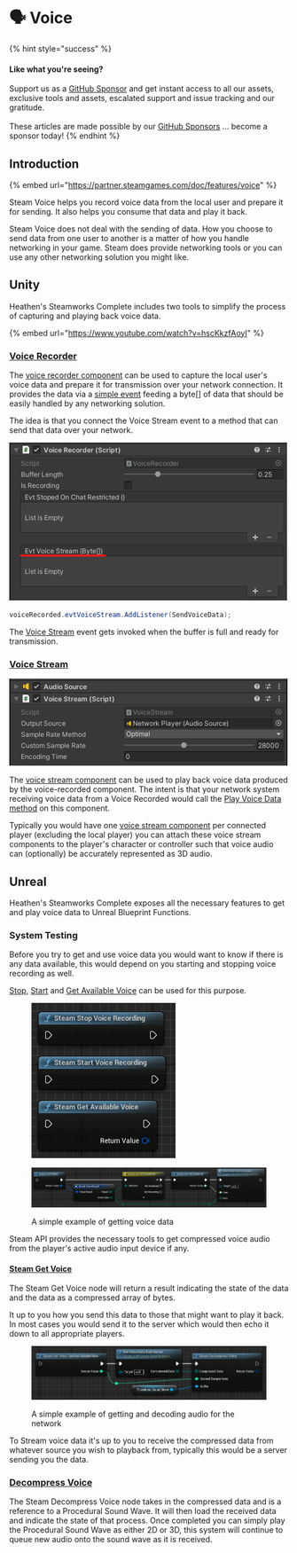 # 🗣️ Voice

{% hint style="success" %}
#### Like what you're seeing?

Support us as a [GitHub Sponsor](../become-a-sponsor/) and get instant access to all our assets, exclusive tools and assets, escalated support and issue tracking and our gratitude.\
\
These articles are made possible by our [GitHub Sponsors](../become-a-sponsor/) ... become a sponsor today!
{% endhint %}

## &#x20;Introduction

{% embed url="https://partner.steamgames.com/doc/features/voice" %}

Steam Voice helps you record voice data from the local user and prepare it for sending. It also helps you consume that data and play it back.

Steam Voice does not deal with the sending of data. How you choose to send data from one user to another is a matter of how you handle networking in your game. Steam does provide networking tools or you can use any other networking solution you might like.

## Unity

Heathen's Steamworks Complete includes two tools to simplify the process of capturing and playing back voice data.

{% embed url="https://www.youtube.com/watch?v=hscKkzfAoyI" %}

### [Voice Recorder](../toolkit-for-steamworks/unity/components/voice-recorder.md)

The [voice recorder component](../toolkit-for-steamworks/unity/components/voice-recorder.md) can be used to capture the local user's voice data and prepare it for transmission over your network connection. It provides the data via a [simple event](../toolkit-for-steamworks/unity/components/voice-recorder.md#evtvoicestream) feeding a byte\[] of data that should be easily handled by any networking solution.

The idea is that you connect the Voice Stream event to a method that can send that data over your network.

![](<../.gitbook/assets/image (158) (1) (1).png>)

```csharp
voiceRecorded.evtVoiceStream.AddListener(SendVoiceData);
```

The [Voice Stream](../toolkit-for-steamworks/unity/components/voice-recorder.md#evtvoicestream) event gets invoked when the buffer is full and ready for transmission.

### [Voice Stream](../toolkit-for-steamworks/unity/components/voice-stream.md)

![](<../.gitbook/assets/image (187) (1) (1) (1).png>)

The [voice stream component](../toolkit-for-steamworks/unity/components/voice-stream.md) can be used to play back voice data produced by the voice-recorded component. The intent is that your network system receiving voice data from a Voice Recorded would call the [Play Voice Data method](../toolkit-for-steamworks/unity/components/voice-stream.md#play-voice-data) on this component.

Typically you would have one [voice stream component](../toolkit-for-steamworks/unity/components/voice-stream.md) per connected player (excluding the local player) you can attach these voice stream components to the player's character or controller such that voice audio can (optionally) be accurately represented as 3D audio.

## Unreal

Heathen's Steamworks Complete exposes all the necessary features to get and play voice data to Unreal Blueprint Functions.

### System Testing

Before you try to get and use voice data you would want to know if there is any data available, this would depend on you starting and stopping voice recording as well.

[Stop](../toolkit-for-steamworks/unreal/blueprint-nodes/functions/stop-voice-recording.md), [Start](../toolkit-for-steamworks/unreal/blueprint-nodes/functions/start-voice-recording.md) and [Get Available Voice](../toolkit-for-steamworks/unreal/blueprint-nodes/functions/get-available-voice.md) can be used for this purpose.

<figure><img src="../.gitbook/assets/image (13) (1).png" alt=""><figcaption></figcaption></figure>

<figure><img src="../.gitbook/assets/image (4) (1) (1) (1) (1) (1) (1) (1) (1) (1) (1) (1) (1).png" alt=""><figcaption><p>A simple example of getting voice data</p></figcaption></figure>

Steam API provides the necessary tools to get compressed voice audio from the player's active audio input device if any.

#### [Steam Get Voice](../toolkit-for-steamworks/unreal/blueprint-nodes/functions/get-voice.md)

The Steam Get Voice node will return a result indicating the state of the data and the data as a compressed array of bytes.

It up to you how you send this data to those that might want to play it back. In most cases you would send it to the server which would then echo it down to all appropriate players.

<figure><img src="../.gitbook/assets/image (6) (1) (1) (1) (1) (1) (1) (1) (1) (1) (1).png" alt=""><figcaption><p>A simple example of getting and decoding audio for the network</p></figcaption></figure>

To Stream voice data it's up to you to receive the compressed data from whatever source you wish to playback from, typically this would be a server sending you the data.

### [Decompress Voice](../toolkit-for-steamworks/unreal/blueprint-nodes/functions/decompress-voice.md)

The Steam Decompress Voice node takes in the compressed data and is a reference to a Procedural Sound Wave. It will then load the received data and indicate the state of that process. Once completed you can simply play the Procedural Sound Wave as either 2D or 3D, this system will continue to queue new audio onto the sound wave as it is received.
